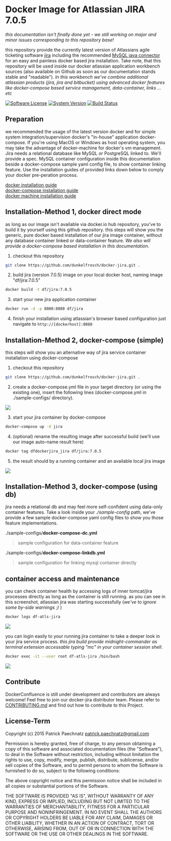 # Docker Image for Atlassian JIRA 7.0.5

*this documentation isn't finally done yet - we still working on major and minor issues corresponding to this repository base!*

this repository provide the currently latest version of Atlassians agile ticketing software [jira](https://de.atlassian.com/software/jira) including the recommended [MySQL java connector](http://dev.mysql.com/get/Downloads/Connector-J/mysql-connector-java-5.1.36.tar.gz) for an easy and painless docker based jira installation. Take note, that this repository will be used inside our docker atlassian application workbench sources (also available on Github as soon as our documentation stands stable and "readable"). *In this workbench we've combine additional atlassian products (jira, jira and bitbucket) using advanced docker features like docker-compose based service management, data-container, links … etc*

[![Software License](https://img.shields.io/badge/license-MIT-brightgreen.svg)](LICENSE)
[![System Version](https://img.shields.io/badge/version-0.9.7-blue.svg)](VERSION)
[![Build Status](https://travis-ci.org/dunkelfrosch/docker-jira.svg?branch=master)](https://travis-ci.org/dunkelfrosch/docker-jira)

## Preparation
we recommended the usage of the latest version docker and for simple system integration/supervision docker's "in-house" application docker-compose.
If you're using MacOS or Windows as host operating system, you may take the advantage of docker-machine for docker's vm management. Jira needs
a relational database like MySQL or PostgreSQL linked to. We'll provide a spec.
MySQL container configuration inside this documentation beside a docker-compose sample yaml config file, to show container linking feature. Use the installation guides of provided links down below to comply your docker pre-peration process.

[docker installation guide](https://docs.docker.com/engine/installation/)</br>
[docker-compose installation guide](https://docs.docker.com/compose/install/)</br>
[docker machine installation guide](https://docs.docker.com/machine/install-machine/)</br>


## Installation-Method 1, docker direct mode
as long as our image isn't available via docker.io hub repository, you've to build it by yourself using this github repository. this steps will show you the generic, pure docker based installation of our jira image container, without any database container linked or data-container feature.  *We also will provide a docker-compose based installation in this documentation*.

1) checkout this repository

```bash
git clone https://github.com/dunkelfrosch/docker-jira.git .
```

2) build jira (version 7.0.5) image on your local docker host, naming image "df/jira:7.0.5"

```bash
docker build -t df/jira:7.0.5
```

3) start your new jira application container

```bash
docker run -d -p 8080:8080 df/jira 
```
	
4) finish your installation using atlassian's browser based configuration 
just navigate to `http://[dockerhost]:8080` 


## Installation-Method 2, docker-compose (simple)
this steps will show you an alternative way of jira service container installation using docker-compose

1) checkout this repository

```bash
git clone https://github.com/dunkelfrosch/docker-jira.git .
```

2) create a docker-compose.yml file in your target directory (or using the existing one), insert the following lines (docker-compose.yml in ./sample-configs/ directory). 

![](https://dl.dropbox.com/s/t31n8ckncv09np9/dc_setup_001.png)

3) start your jira container by docker-compose

```bash
docker-compose up -d jira
```

4) (optional) rename the resulting image after successful build (we'll use our image auto-name result here)
```bash
docker tag dfdockerjira_jira df/jira:7.0.5
```
5) the result should by a running container and an available local jira image

![](https://dl.dropbox.com/s/oqwy8wquey5rjkh/dc_result_001.png)

## Installation-Method 3, docker-compose (using db)
jira needs a relational db and may feel more self-confident using data-only container features. Take a look inside your *./sample-config* path, we've provide a few sample docker-compose yaml config files to show you those feature implementations.

./sample-configs/**docker-compose-dc.yml**
> sample configuration for data-container feature

./sample-configs/**docker-compose-linkdb.yml**
> sample configuration for linking mysql container directly

## container access and maintenance
you can check container health by accessing logs of inner tomcat/jira processes directly as long as the container is still running. as you can see in this screenshot, atlassian jira was starting successfully (*we've to ignore some by-side warnings ;)* )

```bash
docker logs df-atls-jira
```

![](https://dl.dropbox.com/s/6yll5ohrzv96iz8/dc_logs_001.png)

you can login easily to your running jira container to take a deeper look in your jira service process. *this jira build provide midnight-commander as terminal extension accessable typing "mc" in your container session shell*.

```bash
docker exec -it --user root df-atls-jira /bin/bash
```

![](https://dl.dropbox.com/s/sp9zfzoqhw9pc2y/dc_term_001.png)


## Contribute

DockerConfluence is still under development and contributors are always welcome! Feel free to join our docker-jira distributor team. Please refer to [CONTRIBUTING.md](https://github.com/dunkelfrosch/dfdockerjira/blob/master/CONTRIBUTING.md) and find out how to contribute to this Project.


## License-Term

Copyright (c) 2015 Patrick Paechnatz <patrick.paechnatz@gmail.com>
                                                                           
Permission is hereby granted,  free of charge,  to any  person obtaining a 
copy of this software and associated documentation files (the "Software"),
to deal in the Software without restriction,  including without limitation
the rights to use,  copy, modify, merge, publish,  distribute, sublicense,
and/or sell copies  of the  Software,  and to permit  persons to whom  the
Software is furnished to do so, subject to the following conditions:       
                                                                           
The above copyright notice and this permission notice shall be included in 
all copies or substantial portions of the Software.
                                                                           
THE SOFTWARE IS PROVIDED "AS IS", WITHOUT WARRANTY OF ANY KIND, EXPRESS OR IMPLIED, INCLUDING  BUT NOT  LIMITED TO THE WARRANTIES OF MERCHANTABILITY, FITNESS FOR A PARTICULAR  PURPOSE AND  NONINFRINGEMENT.  IN NO EVENT SHALL THE AUTHORS OR COPYRIGHT HOLDERS BE LIABLE FOR ANY CLAIM, DAMAGES OR OTHER LIABILITY,  WHETHER IN AN ACTION OF CONTRACT,  TORT OR OTHERWISE,  ARISING
FROM,  OUT OF  OR IN CONNECTION  WITH THE  SOFTWARE  OR THE  USE OR  OTHER DEALINGS IN THE SOFTWARE.
